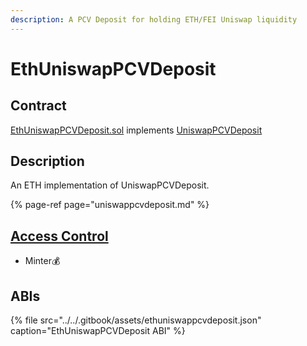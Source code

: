 ```yaml
---
description: A PCV Deposit for holding ETH/FEI Uniswap liquidity
---
```


# EthUniswapPCVDeposit

## Contract

[EthUniswapPCVDeposit.sol](https://github.com/fei-protocol/fei-protocol-core/blob/master/contracts/pcv/EthUniswapPCVDeposit.sol) implements [UniswapPCVDeposit](https://github.com/fei-protocol/fei-protocol-core/blob/master/contracts/pcv/UniswapPCVDeposit.sol)

## Description

An ETH implementation of UniswapPCVDeposit.

{% page-ref page="uniswappcvdeposit.md" %}

## [Access Control](../access-control/) 

* Minter💰

## ABIs

{% file src="../../.gitbook/assets/ethuniswappcvdeposit.json" caption="EthUniswapPCVDeposit ABI" %}

